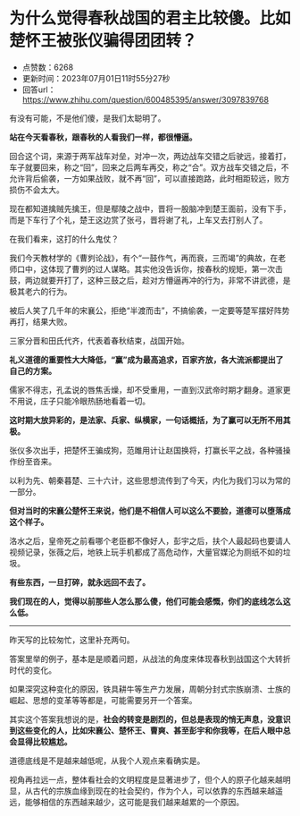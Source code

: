 # 为什么觉得春秋战国的君主比较傻。比如楚怀王被张仪骗得团团转？
- 点赞数：6268
- 更新时间：2023年07月01日11时55分27秒
- 回答url：https://www.zhihu.com/question/600485395/answer/3097839768
<body>
 <p data-pid="Fm_fongE">有没有可能，不是他们傻，是我们太聪明了。</p>
 <p data-pid="mcEF3VHv"><b>站在今天看春秋，跟春秋的人看我们一样，都很懵逼。</b></p>
 <p data-pid="MEOuJmZB">回合这个词，来源于两军战车对垒，对冲一次，两边战车交错之后驶远，接着打，车子就要回来，称之“回”，回来之后两车再交，称之“合”。双方战车交错之后，不允许背后偷袭，一方如果战败，就不再“回”，可以直接跑路，此时相距较远，败方损伤不会太大。</p>
 <p data-pid="b4FAubl6">现在都知道擒贼先擒王，但是鄢陵之战中，晋将一股脑冲到楚王面前，没有下手，而是下车行了个礼，楚王这边赏了张弓，晋将谢了礼，上车又去打别人了。</p>
 <p data-pid="Wqh7AOU5">在我们看来，这打的什么鬼仗？</p>
 <p data-pid="N8jeDquA">我们今天教材学的《曹刿论战》，有个“一鼓作气，再而衰，三而竭”的典故，在老师口中，这体现了曹刿的过人谋略。其实他没告诉你，按春秋的规矩，第一次击鼓，两边就要开打了，这种三鼓之后，趁对方懵逼再冲的行为，非常不讲武德，是极其老六的行为。</p>
 <p data-pid="52uHfP7X">被后人笑了几千年的宋襄公，拒绝“半渡而击”，不搞偷袭，一定要等楚军摆好阵势再打，结果大败。</p>
 <p data-pid="RF7sbi8a">三家分晋和田氏代齐，代表着春秋结束，战国开始。</p>
 <p data-pid="H7HN7UeH"><b>礼义道德的重要性大大降低，“赢”成为最高追求，百家齐放，各大流派都提出了自己的方案。</b></p>
 <p data-pid="bOXs4sw-">儒家不得志，孔孟说的唇焦舌燥，却不受重用，一直到汉武帝时期才翻身。道家更不用说，庄子只能冷眼热肠地看着一切。</p>
 <p data-pid="cJ7oc7fc"><b>这时期大放异彩的，是法家、兵家、纵横家，一句话概括，为了赢可以无所不用其极。</b></p>
 <p data-pid="_BJ2m5Jd">张仪多次出手，把楚怀王骗成狗，范雎用计让赵国换将，打赢长平之战，各种骚操作纷至沓来。</p>
 <p data-pid="aroMUUqn">以利为先、朝秦暮楚、三十六计，这些思想流传到了今天，内化为我们习以为常的一部分。</p>
 <p data-pid="OLBpXMdr"><b>但对当时的宋襄公楚怀王来说，他们是不相信人可以这么不要脸，道德可以堕落成这个样子。</b></p>
 <p data-pid="pW5N1bBU">洛水之后，皇帝死之前看哪个老臣都不像好人，彭宇之后，扶个人最起码也要请人视频记录，张薇之后，地铁上玩手机都成了高危动作，大量官媒沦为厕纸不如的垃圾。</p>
 <p data-pid="k4zw-7uK"><b>有些东西，一旦打碎，就永远回不去了。</b></p>
 <p data-pid="ObFAmdQN"><b>我们现在的人，觉得以前那些人怎么那么傻，他们可能会感慨，你们的底线怎么这么低。</b></p>
 <hr>
 <p data-pid="wXwDbVg5">昨天写的比较匆忙，这里补充两句。</p>
 <p data-pid="SyXuX2tL">答案里举的例子，基本是是顺着问题，从战法的角度来体现春秋到战国这个大转折时代的变化。</p>
 <p data-pid="rHyUeNfo">如果深究这种变化的原因，铁具耕牛等生产力发展，周朝分封式宗族崩溃、士族的崛起、思想的变革等等都是，可能需要另开一个答案。</p>
 <p data-pid="YER5_fF7">其实这个答案我想说的是，<b>社会的转变是剧烈的，但总是表现的悄无声息，没意识到这些变化的人，比如宋襄公、楚怀王、曹爽、甚至彭宇和你我等，在后人眼中总会显得比较尴尬。</b></p>
 <p data-pid="m7NHyU0m">道德底线是不是越来越低呢，从我个人观点来看确实是。</p>
 <p data-pid="WYkwfDWp">视角再拉远一点，整体看社会的文明程度是显著进步了，但个人的原子化越来越明显，从古代的宗族血缘到现在的社会契约，作为个人，可以依靠的东西越来越遥远，能够相信的东西越来越少，这可能是我们越来越累的一个原因。</p>
</body>